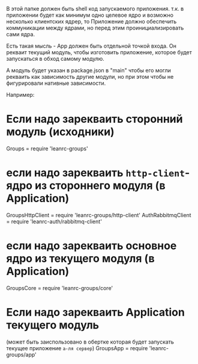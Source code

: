 В этой папке должен быть shell код запускаемого приложения.
т.к. в приложении будет как минимум одно целевое ядро и возможно несколько клиентских ядрер, то Приложение должно обеспечить коммуникации между ядрами, но перед этим проинициализировать сами ядра.

Есть такая мысль - App должен быть отдельной точкой входа. Он рекваит текущий модуль, чтобы изготовить приложение, которое будет запускаться в обход самому модулю.

А модуль будет указан в package.json в "main" чтобы его могли рекваить как зависимость другие модули, но при этом чтобы не фигурировали нативные зависимости.

Например:
# Если надо зарекваить сторонний модуль (исходники)
Groups = require 'leanrc-groups'

# если надо зарекваить `http-client`-ядро из стороннего модуля (в Application)
GroupsHttpClient = require 'leanrc-groups/http-client'
AuthRabbitmqClient = require 'leanrc-auth/rabbitmq-client'

# если надо зарекваить основное ядро из текущего модуля (в Application)
GroupsCore = require 'leanrc-groups/core'

# Если надо зарекваить Application текущего модуль
(может быть заиспользовано в обертке которая будет запускать текущее приложение `а-ля сервер`)
GroupsApp = require 'leanrc-groups/app'
